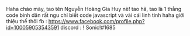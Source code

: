 Haha chào mày, tao tên Nguyễn Hoàng Gia Huy nè!
tao hả, tao là 1 thằng code bình dân rất ngu
chỉ biết code javascript và vài cái linh tinh haha
giới thiệu thế thôi
fb : https://www.facebook.com/profile.php?id=100059053543591
discord : ! Sonic!#1685
